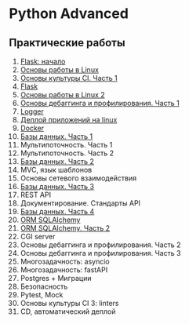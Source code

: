 # Python Advanced
## Практические работы
1. [Flask: начало](https://github.com/wafflelios/Python-Advanced/tree/main/mod1)
2. [Основы работы в Linux](https://github.com/wafflelios/Python-Advanced/tree/main/mod2)
3. [Основы культуры CI. Часть 1](https://github.com/wafflelios/Python-Advanced/tree/main/mod3)
4. [Flask](https://github.com/wafflelios/Python-Advanced/tree/main/mod4)
5. [Основы работы в Linux 2](https://github.com/wafflelios/Python-Advanced/tree/main/mod5)
6. [Основы дебаггинга и профилирования. Часть 1](https://github.com/wafflelios/Python-Advanced/tree/main/mod6)
7. [Logger](https://github.com/wafflelios/Python-Advanced/tree/main/mod7)
8. [Деплой приложений на linux](https://github.com/wafflelios/Python-Advanced/tree/main/mod8)
9. [Docker](https://github.com/wafflelios/Python-Advanced/tree/main/mod9)
10. [Базы данных. Часть 1](https://github.com/wafflelios/Python-Advanced/tree/main/mod10)
11. Мультипоточность. Часть 1
12. Мультипоточность. Часть 2
13. [Базы данных. Часть 2](https://github.com/wafflelios/Python-Advanced/tree/main/mod13)
14. MVC, язык шаблонов
15. Основы сетевого взаимодействия
16. [Базы данных. Часть 3](https://github.com/wafflelios/Python-Advanced/tree/main/mod16)
17. REST API
18. Документирование. Стандарты API
19. [Базы данных. Часть 4](https://github.com/wafflelios/Python-Advanced/tree/main/mod19)
20. [ORM SQLAIchemy](https://github.com/wafflelios/Python-Advanced/tree/main/mod20)
21. [ORM SQLAIchemy. Часть 2](https://github.com/wafflelios/Python-Advanced/tree/main/mod21)
22. CGI server
23. Основы дебаггинга и профилирования. Часть 2
24. Основы дебаггинга и профилирования. Часть 3
25. Многозадачность: asyncio
26. Многозадачность: fastAPI
27. Postgres + Миграции
28. Безопасность
29. Pytest, Mock
30. Основы культуры CI 3: linters
31. CD, автоматический деплой
